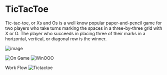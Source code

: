 # TicTacToe

Tic-tac-toe, or Xs and Os is a  well know popular paper-and-pencil game for two players who take turns marking the spaces in a three-by-three grid with X or O.
The player who succeeds in placing three of their marks in a horizontal, vertical, or diagonal row is the winner. 


![image](https://user-images.githubusercontent.com/74519762/232279062-d455da74-22ee-4861-9ea1-fbe987ae26d7.png)


![On Game](https://user-images.githubusercontent.com/74519762/220845261-7894fec3-0a4b-4b3e-acdd-779526827667.PNG) ![WinOOO](https://user-images.githubusercontent.com/74519762/220845467-5d89e6b5-a389-4593-ab73-9fab47f4f84a.PNG)

Work Flow
![Tictactoe](https://user-images.githubusercontent.com/74519762/231422741-3b01b2e5-b5cb-4e12-b76e-3c32bb1c2080.PNG)


